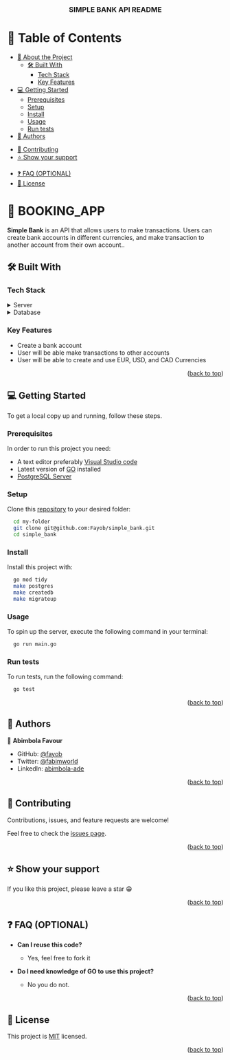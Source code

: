 <a id="readme-top"></a>
<div align="center">
  <h3><b>SIMPLE BANK API README</b></h3>
</div>

# 📗 Table of Contents

- [📖 About the Project](#about-project)
  - [🛠 Built With](#built-with)
    - [Tech Stack](#tech-stack)
    - [Key Features](#key-features)
  <!-- - [🚀 Live Demo](#live-demo) -->
- [💻 Getting Started](#getting-started)
  - [Prerequisites](#prerequisites)
  - [Setup](#setup)
  - [Install](#install)
  - [Usage](#usage)
  - [Run tests](#run-tests)
- [👥 Authors](#authors)
<!-- - [🔭 Future Features](#future-features) -->
- [🤝 Contributing](#contributing)
- [⭐️ Show your support](#support)
<!-- - [🙏 Acknowledgements](#acknowledgements) -->
- [❓ FAQ (OPTIONAL)](#faq)
- [📝 License](#license)

# 📖 BOOKING_APP <a id="about-project"></a>

**Simple Bank** is an API that allows users to make transactions. Users can create bank accounts in different currencies, and make transaction to another account from their own account..

## 🛠 Built With <a id="built-with"></a>

### Tech Stack <a id="tech-stack"></a>

<details>
  <summary>Server</summary>
  <ul>
    <li><a href="https://go.dev/"> Go </a></li>
    <li><a href="https://www.docker.com/"> Docker </a></li>
    <li><a href="https://kubernetes.io/"> Kubernetes </a></li>
  </ul>
</details>

<details>
<summary>Database</summary>
  <ul>
    <li><a href="https://www.postgresql.org/">PostgreSQL</a></li>
  </ul>
</details>

### Key Features <a id="key-features"></a>

- Create a bank account
- User will be able make transactions to other accounts
- User will be able to create and use EUR, USD, and CAD Currencies

<p align="right">(<a href="#readme-top">back to top</a>)</p>
<!-- 
### Live Demo <a id="live-demo"></a>

[checkout the live demo here](https://booking-app-7i9f.onrender.com)

<p align="right">(<a href="#readme-top">back to top</a>)</p> -->

## 💻 Getting Started <a id="getting-started"></a>

To get a local copy up and running, follow these steps.

### Prerequisites

In order to run this project you need:

- A text editor preferably [Visual Studio code](https://code.visualstudio.com/)
- Latest version of [GO](https://go.dev/doc/install) installed
- [PostgreSQL Server](https://www.postgresql.org/download/)


### Setup

Clone this [repository](https://github.com/Fayob/simple_bank) to your desired folder:

```sh
  cd my-folder
  git clone git@github.com:Fayob/simple_bank.git
  cd simple_bank
```

### Install

Install this project with:

```sh
  go mod tidy
  make postgres
  make createdb
  make migrateup
```

### Usage

To spin up the server, execute the following command in your terminal:

```sh
  go run main.go
```

### Run tests

To run tests, run the following command:

```sh
  go test
```

<p align="right">(<a href="#readme-top">back to top</a>)</p>


## 👥 Authors <a id="authors"></a>

👤 **Abimbola Favour**

- GitHub: [@fayob](https://github.com/fayob)
- Twitter: [@fabimworld](https://twitter.com/Fabimworld2536)
- LinkedIn: [abimbola-ade](http://linkedin.com/in/abimbola-ade/)

<p align="right">(<a href="#readme-top">back to top</a>)</p>

<!-- ## 🔭 Future Features <a id="future-features"></a>

- [ ] Add an authorization to all routes
- [ ] Add an admin role to manage the creation and deletion of coaches
- [ ] Add more features like notifying the coach after booking and be able to accept or reject the booking

<p align="right">(<a href="#readme-top">back to top</a>)</p> -->

## 🤝 Contributing <a id="contributing"></a>

Contributions, issues, and feature requests are welcome!

Feel free to check the [issues page](../../issues/).

<p align="right">(<a href="#readme-top">back to top</a>)</p>


## ⭐️ Show your support <a id="support"></a>

If you like this project, please leave a star 😁

<p align="right">(<a href="#readme-top">back to top</a>)</p>

<!-- ## 🙏 Acknowledgments <a id="acknowledgements"></a>

<p align="right">(<a href="#readme-top">back to top</a>)</p> -->


## ❓ FAQ (OPTIONAL) <a id="faq"></a>

- **Can I reuse this code?**

  - Yes, feel free to fork it

- **Do I need knowledge of GO to use this project?**

  - No you do not.

<p align="right">(<a href="#readme-top">back to top</a>)</p>

## 📝 License <a id="license"></a>

This project is [MIT](./LICENSE) licensed.

<p align="right">(<a href="#readme-top">back to top</a>)</p>
